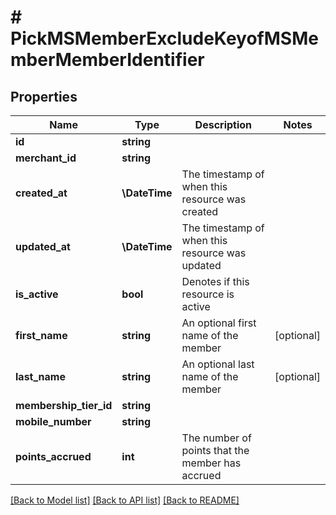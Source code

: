 # # PickMSMemberExcludeKeyofMSMemberMemberIdentifier

## Properties

Name | Type | Description | Notes
------------ | ------------- | ------------- | -------------
**id** | **string** |  |
**merchant_id** | **string** |  |
**created_at** | **\DateTime** | The timestamp of when this resource was created |
**updated_at** | **\DateTime** | The timestamp of when this resource was updated |
**is_active** | **bool** | Denotes if this resource is active |
**first_name** | **string** | An optional first name of the member | [optional]
**last_name** | **string** | An optional last name of the member | [optional]
**membership_tier_id** | **string** |  |
**mobile_number** | **string** |  |
**points_accrued** | **int** | The number of points that the member has accrued |

[[Back to Model list]](../../README.md#models) [[Back to API list]](../../README.md#endpoints) [[Back to README]](../../README.md)
